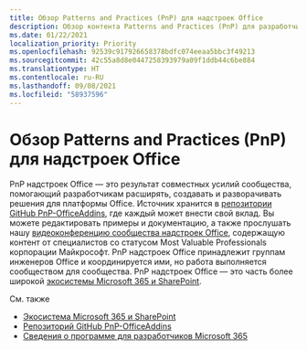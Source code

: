 ```yaml
---
title: Обзор Patterns and Practices (PnP) для надстроек Office
description: Обзор контента Patterns and Practices (PnP) для разработчиков надстроек Office.
ms.date: 01/22/2021
localization_priority: Priority
ms.openlocfilehash: 92539c917926658378bdfc074eeaa5bbc3f49213
ms.sourcegitcommit: 42c55a8d8e0447258393979a09f1ddb44c6be884
ms.translationtype: HT
ms.contentlocale: ru-RU
ms.lasthandoff: 09/08/2021
ms.locfileid: "58937596"
---
```

# <a name="overview-of-patterns-and-practices-pnp-for-office-add-ins"></a>Обзор Patterns and Practices (PnP) для надстроек Office

PnP надстроек Office — это результат совместных усилий сообщества, помогающий разработчикам расширять, создавать и разворачивать решения для платформы Office. Источник хранится в [репозитории GitHub PnP-OfficeAddins](https://github.com/OfficeDev/PnP-OfficeAddins), где каждый может внести свой вклад. Вы можете редактировать примеры и документацию, а также прослушать нашу [видеоконференцию сообщества надстроек Office](https://pnp.github.io/#community), содержащую контент от специалистов со статусом Most Valuable Professionals корпорации Майкрософт. PnP надстроек Office принадлежит группам инженеров Office и координируется ими, но работа выполняется сообществом для сообщества. PnP надстроек Office — это часть более широкой [экосистемы Microsoft 365 и SharePoint](https://developer.microsoft.com/office/blogs/microsoft-365-sharepoint-ecosystem-pnp-august-2020-update/).

См. также
- [Экосистема Microsoft 365 и SharePoint](https://developer.microsoft.com/office/blogs/microsoft-365-sharepoint-ecosystem-pnp-august-2020-update/)
- [Репозиторий GitHub PnP-OfficeAddins](https://github.com/OfficeDev/PnP-OfficeAddins)
- [Сведения о программе для разработчиков Microsoft 365](https://developer.microsoft.com/microsoft-365/dev-program)
